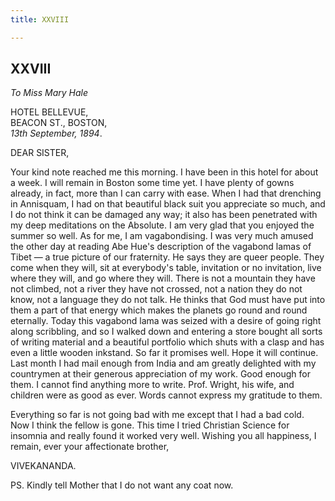 ```yaml
---
title: XXVIII

---
```





  

  
  
  
  


## XXVIII

*To Miss Mary Hale*

HOTEL BELLEVUE,  
BEACON ST., BOSTON,  
*13th September, 1894*.

DEAR SISTER,

Your kind note reached me this morning. I have been in this hotel for
about a week. I will remain in Boston some time yet. I have plenty of
gowns already, in fact, more than I can carry with ease. When I had that
drenching in Annisquam, I had on that beautiful black suit you
appreciate so much, and I do not think it can be damaged any way; it
also has been penetrated with my deep meditations on the Absolute. I am
very glad that you enjoyed the summer so well. As for me, I am
vagabondising. I was very much amused the other day at reading Abe Hue's
description of the vagabond lamas of Tibet — a true picture of our
fraternity. He says they are queer people. They come when they will, sit
at everybody's table, invitation or no invitation, live where they will,
and go where they will. There is not a mountain they have not climbed,
not a river they have not crossed, not a nation they do not know, not a
language they do not talk. He thinks that God must have put into them a
part of that energy which makes the planets go round and round
eternally. Today this vagabond lama was seized with a desire of going
right along scribbling, and so I walked down and entering a store bought
all sorts of writing material and a beautiful portfolio which shuts with
a clasp and has even a little wooden inkstand. So far it promises well.
Hope it will continue. Last month I had mail enough from India and am
greatly delighted with my countrymen at their generous appreciation of
my work. Good enough for them. I cannot find anything more to write.
Prof. Wright, his wife, and children were as good as ever. Words cannot
express my gratitude to them.

Everything so far is not going bad with me except that I had a bad cold.
Now I think the fellow is gone. This time I tried Christian Science for
insomnia and really found it worked very well. Wishing you all
happiness, I remain, ever your affectionate brother, 

VIVEKANANDA.

  
PS. Kindly tell Mother that I do not want any coat now.


